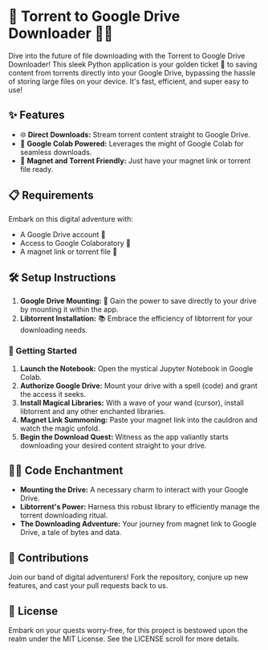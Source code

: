 # 🎦 Torrent to Google Drive Downloader 🚀🌐

Dive into the future of file downloading with the Torrent to Google Drive Downloader! This sleek Python application is your golden ticket 🎫 to saving content from torrents directly into your Google Drive, bypassing the hassle of storing large files on your device. It's fast, efficient, and super easy to use!

## ✨ Features

- 🌐 **Direct Downloads:** Stream torrent content straight to Google Drive.
- 🌟 **Google Colab Powered:** Leverages the might of Google Colab for seamless downloads.
- 🔗 **Magnet and Torrent Friendly:** Just have your magnet link or torrent file ready.

## 📋 Requirements

Embark on this digital adventure with:

- A Google Drive account 📁
- Access to Google Colaboratory 🧪
- A magnet link or torrent file 🧲

## 🛠 Setup Instructions

1. **Google Drive Mounting:** 🗻 Gain the power to save directly to your drive by mounting it within the app.
2. **Libtorrent Installation:** 📚 Embrace the efficiency of libtorrent for your downloading needs.

### 🚀 Getting Started

1. **Launch the Notebook:** Open the mystical Jupyter Notebook in Google Colab.
2. **Authorize Google Drive:** Mount your drive with a spell (code) and grant the access it seeks.
3. **Install Magical Libraries:** With a wave of your wand (cursor), install libtorrent and any other enchanted libraries.
4. **Magnet Link Summoning:** Paste your magnet link into the cauldron and watch the magic unfold.
5. **Begin the Download Quest:** Witness as the app valiantly starts downloading your desired content straight to your drive.

## 🧙‍♂️ Code Enchantment

- **Mounting the Drive:** A necessary charm to interact with your Google Drive.
- **Libtorrent's Power:** Harness this robust library to efficiently manage the torrent downloading ritual.
- **The Downloading Adventure:** Your journey from magnet link to Google Drive, a tale of bytes and data.

## 🤝 Contributions

Join our band of digital adventurers! Fork the repository, conjure up new features, and cast your pull requests back to us.

## 📜 License

Embark on your quests worry-free, for this project is bestowed upon the realm under the MIT License. See the LICENSE scroll for more details.
